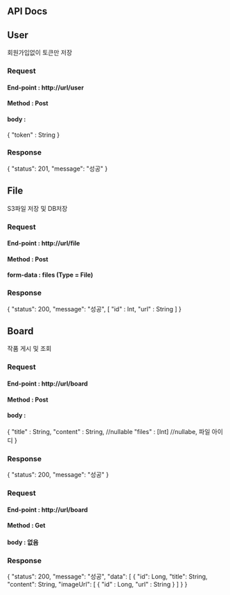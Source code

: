## API Docs
## User
회원가입없이 토큰만 저장
<br>
### Request
#### End-point : http://url/user
#### Method : Post
#### body : 
{
  "token" : String
}
### Response
{
  "status": 201,
  "message": "성공"
}
## File
S3파일 저장 및 DB저장
### Request
#### End-point : http://url/file
#### Method : Post
#### form-data : files (Type = File)
### Response
{
  "status": 200,
  "message": "성공",
  [
    "id" : Int,
    "url" : String
  ]
}
## Board
작품 게시 및 조회
### Request
#### End-point : http://url/board
#### Method : Post
#### body :
{
  "title" : String,
  "content" : String, //nullable
  "files" : [Int] //nullabe, 파일 아이디
}
### Response
{
  "status": 200,
  "message": "성공"
}
### Request
#### End-point : http://url/board
#### Method : Get
#### body : 없음
### Response
{
  "status": 200,
  "message": "성공",
  "data": [
    {
      "id": Long,
      "title": String,
      "content": String,
      "imageUrl": [
        {
          "id" : Long,
          "url" : String
        }
      ]
    }
}

